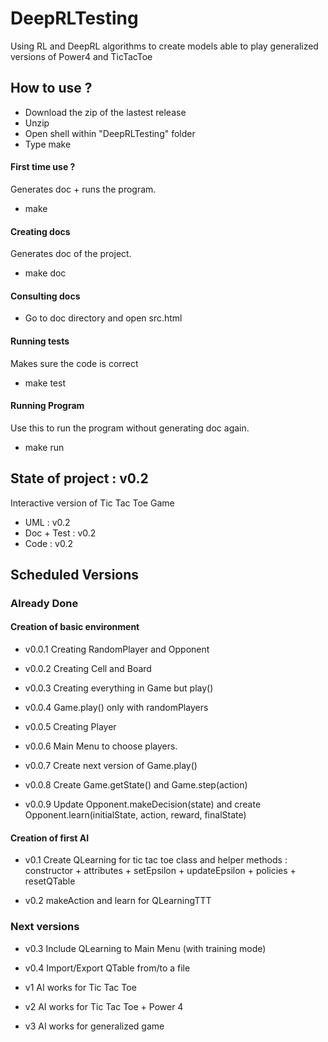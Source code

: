 # DeepRLTesting
Using RL and DeepRL algorithms to create models able to play generalized versions of Power4 and TicTacToe


## How to use ?

- Download the zip of the lastest release
- Unzip
- Open shell within "DeepRLTesting" folder
- Type make

#### First time use ?
Generates doc + runs the program.
- make

#### Creating docs
Generates doc of the project.
- make doc

#### Consulting docs

- Go to doc directory and open src.html


#### Running tests
Makes sure the code is correct
- make test


#### Running Program
Use this to run the program without generating doc again.
- make run



## State of project : v0.2


Interactive version of Tic Tac Toe Game


- UML : v0.2
- Doc + Test : v0.2
- Code : v0.2


## Scheduled Versions

### Already Done

#### Creation of basic environment

- v0.0.1
Creating RandomPlayer and Opponent

- v0.0.2
Creating Cell and Board

- v0.0.3
Creating everything in Game but play()

- v0.0.4
Game.play() only with randomPlayers

- v0.0.5
Creating Player

- v0.0.6
Main Menu to choose players.

- v0.0.7
Create next version of Game.play()

- v0.0.8
Create Game.getState() and Game.step(action)

- v0.0.9
Update Opponent.makeDecision(state) and create Opponent.learn(initialState, action, reward, finalState)


#### Creation of first AI

- v0.1
Create QLearning for tic tac toe class and helper methods :
constructor + attributes + setEpsilon + updateEpsilon + policies + resetQTable

- v0.2
makeAction and learn for QLearningTTT


### Next versions

- v0.3
Include QLearning to Main Menu (with training mode)

- v0.4
Import/Export QTable from/to a file

- v1
AI works for Tic Tac Toe

- v2
AI works for Tic Tac Toe + Power 4

- v3
AI works for generalized game

